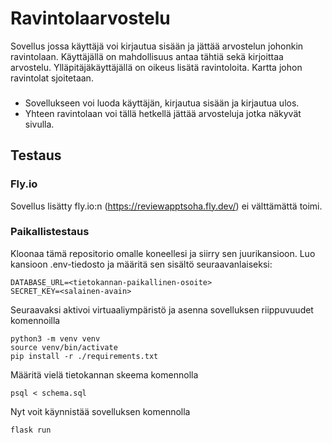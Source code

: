 # Ravintolaarvostelu
Sovellus jossa käyttäjä voi kirjautua sisään ja jättää arvostelun johonkin ravintolaan. Käyttäjällä on mahdollisuus antaa tähtiä sekä kirjoittaa arvostelu. Ylläpitäjäkäyttäjällä on oikeus lisätä ravintoloita. Kartta johon ravintolat sjoitetaan.
###
- Sovellukseen voi luoda käyttäjän, kirjautua sisään ja kirjautua ulos.
- Yhteen ravintolaan voi tällä hetkellä jättää arvosteluja jotka näkyvät sivulla.

## Testaus
### Fly.io
Sovellus lisätty fly.io:n (https://reviewapptsoha.fly.dev/) ei välttämättä toimi.
### Paikallistestaus
Kloonaa tämä repositorio omalle koneellesi ja siirry sen juurikansioon. Luo kansioon .env-tiedosto ja määritä sen sisältö seuraavanlaiseksi:
```
DATABASE_URL=<tietokannan-paikallinen-osoite>
SECRET_KEY=<salainen-avain>
```
Seuraavaksi aktivoi virtuaaliympäristö ja asenna sovelluksen riippuvuudet komennoilla
```
python3 -m venv venv
source venv/bin/activate
pip install -r ./requirements.txt
```
Määritä vielä tietokannan skeema komennolla
```
psql < schema.sql
```
Nyt voit käynnistää sovelluksen komennolla
```
flask run
```
